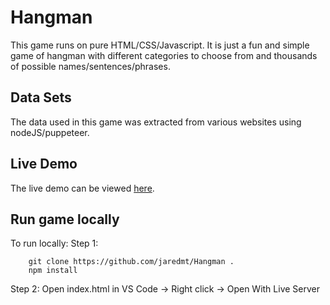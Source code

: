 # Hangman
This game runs on pure HTML/CSS/Javascript. It is just a fun and simple game of hangman with different categories to choose from and thousands of possible names/sentences/phrases.

## Data Sets
The data used in this game was extracted from various websites using nodeJS/puppeteer. 

## Live Demo
The live demo can be viewed [here](https://jaredmt.github.io/Hangman/).

## Run game locally
To run locally:
Step 1:
```
	git clone https://github.com/jaredmt/Hangman .
	npm install
```
Step 2: Open index.html in VS Code -> Right click -> Open With Live Server
